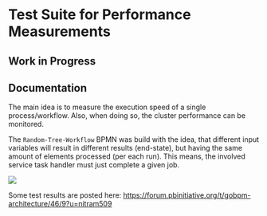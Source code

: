 Test Suite for Performance Measurements
=======================================

## Work in Progress

## Documentation

The main idea is to measure the execution speed of a single process/workflow.
Also, when doing so, the cluster performance can be monitored.

The `Random-Tree-Workflow` BPMN was build with the idea, that different input variables will result in different results (end-state),
but having the same amount of elements processed (per each run).
This means, the involved service task handler must just complete a given job.

![](./random-tree-workflow.png)

Some test results are posted here: https://forum.pbinitiative.org/t/gobpm-architecture/46/9?u=nitram509

